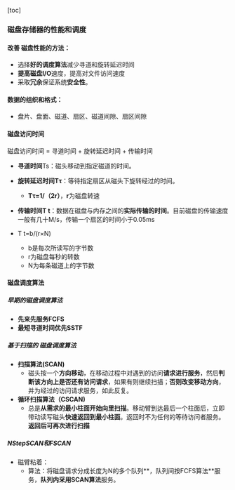 [toc]

### 磁盘存储器的性能和调度

#### 改善 磁盘性能的方法：

* 选择**好的调度算法**减少寻道和旋转延迟时间
* **提高磁盘I/O**速度，提高对文件访问速度
* 采取**冗余**保证系统**安全性**。

#### 数据的组织和格式：

* 盘片、盘面、磁道、扇区、磁道间隙、扇区间隙

#### 磁盘访问时间

磁盘访问时间 = 寻道时间 + 旋转延迟时间 + 传输时间

* **寻道时间**Ts：磁头移动到指定磁道的时间。
* **旋转延迟时间Tτ**：等待指定扇区从磁头下旋转经过的时间。
  * **Tτ=1/（2r）**，**r**为磁盘转速

* **传输时间T t**：数据在磁盘与内存之间的**实际传输的时间**。目前磁盘的传输速度一般有几十M/s，传输一个扇区的时间小于0.05ms

* T t=b/(r×N)
  * b是每次所读写的字节数
  * r为磁盘每秒的转数
  * N为每条磁道上的字节数

#### 磁盘调度算法

##### 早期的磁盘调度算法

* **先来先服务FCFS**
* **最短寻道时间优先SSTF**

##### 基于扫描的 磁盘调度算法

* **扫描算法(SCAN)**
  * 磁头按一个**方向移动**，在移动过程中对遇到的访问**请求进行服务**，然后**判断该方向上是否还有访问请求**，如果有则继续扫描；**否则改变移动方向**，并为经过的访问请求服务，如此反复。
* **循环扫描算法（CSCAN)**
  * 总是**从需求的最小柱面开始向里扫描**。移动臂到达最后一个柱面后，立即带动读写磁头**快速返回到最小柱面**。返回时不为任何的等待访问者服务。**返回后可再次进行扫描** 

##### NStepSCAN和FSCAN

* 磁臂粘着：
  * 算法：将磁盘请求分成长度为N的多个队列**，队列间按FCFS算法**服务，**队列内采用SCAN算法**服务。

